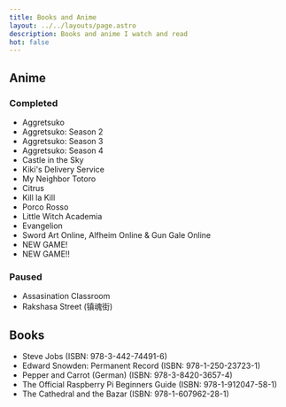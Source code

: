 ```yaml
---
title: Books and Anime
layout: ../../layouts/page.astro
description: Books and anime I watch and read
hot: false
---
```


Anime
-----

### Completed

* Aggretsuko
* Aggretsuko: Season 2
* Aggretsuko: Season 3
* Aggretsuko: Season 4
* Castle in the Sky
* Kiki's Delivery Service
* My Neighbor Totoro
* Citrus
* Kill la Kill
* Porco Rosso
* Little Witch Academia
* Evangelion
* Sword Art Online, Alfheim Online & Gun Gale Online
* NEW GAME!
* NEW GAME!!

### Paused

* Assasination Classroom
* Rakshasa Street (镇魂街)

Books
-----

* Steve Jobs (ISBN: 978-3-442-74491-6)
* Edward Snowden: Permanent Record (ISBN: 978-1-250-23723-1)
* Pepper and Carrot (German) (ISBN: 978-3-8420-3657-4)
* The Official Raspberry Pi Beginners Guide (ISBN: 978-1-912047-58-1)
* The Cathedral and the Bazar (ISBN: 978-1-607962-28-1)